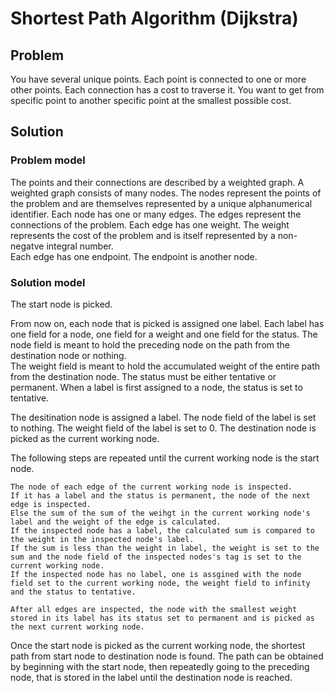 # Shortest Path Algorithm (Dijkstra)

## Problem
You have several unique points. 
Each point is connected to one or more other points.
Each connection has a cost to traverse it.
You want to get from specific point to another specific point at the smallest possible cost. 

## Solution

### Problem model
The points and their connections are described by a weighted graph.
A weighted graph consists of many nodes. The nodes represent the points of the problem and are themselves represented by a unique alphanumerical identifier. 
Each node has one or many edges. The edges represent the connections of the problem.
Each edge has one weight. The weight represents the cost of the problem and is itself represented by a non-negatve integral number.  
Each edge has one endpoint. The endpoint is another node.

### Solution model
The start node is picked. 

From now on, each node that is picked is assigned one label. 
Each label has one field for a node, one field for a weight and one field for the status.
The node field is meant to hold the preceding node on the path from the destination node or nothing.  
The weight field is meant to hold the accumulated weight of the entire path from the destination node.
The status must be either tentative or permanent. 
When a label is first assigned to a node, the status is set to tentative. 

The desitination node is assigned a label.
The node field of the label is set to nothing. 
The weight field of the label is set to 0.
The destination node is picked as the current working node. 

The following steps are repeated until the current working node is the start node.

    The node of each edge of the current working node is inspected. 
    If it has a label and the status is permanent, the node of the next edge is inspected.
    Else the sum of the sum of the weihgt in the current working node's label and the weight of the edge is calculated.
    If the inspected node has a label, the calculated sum is compared to the weight in the inspected node's label. 
    If the sum is less than the weight in label, the weight is set to the sum and the node field of the inspected nodes's tag is set to the current working node. 
    If the inspected node has no label, one is assgined with the node field set to the current working node, the weight field to infinity and the status to tentative.

    After all edges are inspected, the node with the smallest weight stored in its label has its status set to permanent and is picked as the next current working node.

Once the start node is picked as the current working node, the shortest path from start node to destination node is found. 
The path can be obtained by beginning with the start node, then repeatedly going to the preceding node, that is stored in the label until the destination node is reached. 


